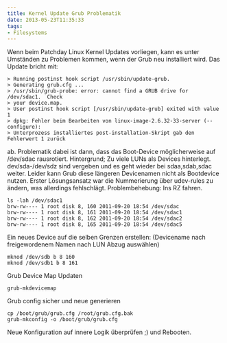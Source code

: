 ```yaml
---
title: Kernel Update Grub Problematik
date: 2013-05-23T11:35:33
tags: 
- Filesystems
---
```


Wenn beim Patchday Linux Kernel Updates vorliegen, kann es unter Umständen
zu Problemen kommen, wenn der Grub neu installiert wird. Das Update bricht
mit:

    > Running postinst hook script /usr/sbin/update-grub.
    > Generating grub.cfg ...
    > /usr/sbin/grub-probe: error: cannot find a GRUB drive for /dev/sdac1.  Check
    > your device.map.
    > User postinst hook script [/usr/sbin/update-grub] exited with value 1
    > dpkg: Fehler beim Bearbeiten von linux-image-2.6.32-33-server (--configure):
    > Unterprozess installiertes post-installation-Skript gab den Fehlerwert 1 zurück

ab. Problematik dabei ist dann, dass das Boot-Device möglicherweise auf
/dev/sdac rausrotiert. Hintergrund; Zu viele LUNs als Devices hinterlegt.
dev/sda-/dev/sdz sind vergeben und es geht wieder bei sdaa,sdab,sdac
weiter. Leider kann Grub diese längeren Devicenamen nicht als Bootdevice
nutzen.  Erster Lösungsansatz war die Nummerierung über udev-rules zu
ändern, was allerdings fehlschlägt.  Problembehebung: Ins RZ fahren.

    ls -lah /dev/sdac1
    brw-rw---- 1 root disk 8, 160 2011-09-20 18:54 /dev/sdac
    brw-rw---- 1 root disk 8, 161 2011-09-20 18:54 /dev/sdac1
    brw-rw---- 1 root disk 8, 162 2011-09-20 18:54 /dev/sdac2
    brw-rw---- 1 root disk 8, 165 2011-09-20 18:54 /dev/sdac5

Ein neues Device auf die selben Grenzen erstellen: (Devicename nach
freigewordenem Namen nach LUN Abzug auswählen)

    mknod /dev/sdb b 8 160
    mknod /dev/sdb1 b 8 161

Grub Device Map Updaten

    grub-mkdevicemap

Grub config sicher und neue generieren

    cp /boot/grub/grub.cfg /root/grub.cfg.bak
    grub-mkconfig -o /boot/grub/grub.cfg

Neue Konfiguration auf innere Logik überprüfen ;) und Rebooten.
